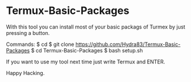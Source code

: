 # Termux-Basic-Packages 
With this tool you can install most of your basic packags of Turmex by just pressing a button.

Commands:
$ cd
$ git clone https://github.com/Hydra83/Termux-Basic-Packages
$ cd Termux-Basic-Packages
$ bash setup.sh

If you want to use my tool next time just write Termux and ENTER.

Happy Hacking.
